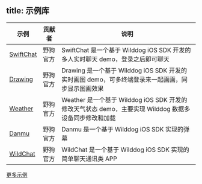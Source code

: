 title:  示例库
---

| 示例 | 贡献者 | 说明 | 
|----|----|----| 
|<a href="https://github.com/WildDogTeam/demo-ios-swiftchat" target="_blank">SwiftChat</a>|野狗官方 | SwiftChat 是一个基于 Wilddog iOS SDK 开发的多人实时聊天 demo，登录之后即可聊天|
|<a href="https://github.com/WildDogTeam/demo-ios-drawing" target="_blank">Drawing</a> | 野狗官方 | Drawing 是一个基于 Wilddog iOS SDK 开发的实时画图 demo，可多终端登录来一起画画，同步显示图画效果 |
|<a href="https://github.com/WildDogTeam/demo-ios-weather" target="_blank">Weather</a>|野狗官方 | Weather 是一个基于 Wilddog iOS SDK 开发的修改天气状态 demo，主要实现 Wilddog 数据多设备同步修改和加载 |
|<a href="https://github.com/WildDogTeam/demo-ios-danmu" target="_blank">Danmu</a>|野狗官方 | Danmu 是一个基于 Wilddog iOS SDK 实现的弹幕 |
|<a href="https://github.com/WildDogTeam/demo-ios-wildchat" target="_blank">WildChat</a> |野狗官方 | WildChat 是一个基于 Wilddog iOS SDK 实现的简单聊天通讯类 APP |

[更多示例](https://github.com/WildDogTeam/awesome-wilddog)


